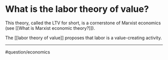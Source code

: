 # What is the labor theory of value?
This theory, called the LTV for short, is a cornerstone of Marxist economics (see [[What is Marxist economic theory?]]). 

The [[labor theory of value]] proposes that labor is a value-creating activity. 

---
#question/economics 